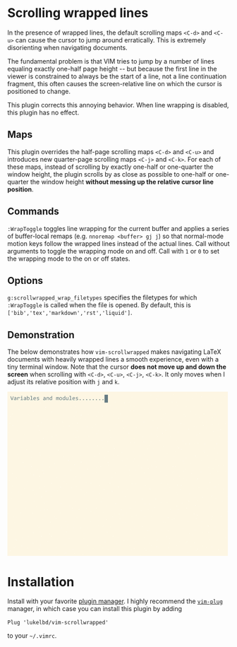 # Scrolling wrapped lines
In the presence of wrapped lines, the default scrolling maps `<C-d>` and
`<C-u>` can cause
the cursor to jump around erratically. This is extremely disorienting
when navigating documents.

The fundamental problem is that VIM tries to
jump by a number of lines equaling exactly one-half page height
-- but because the first line in the viewer
is constrained to always be the start of a line, not a line continuation
fragment, this often causes the screen-relative line on which the cursor is positioned
to change.

This plugin corrects this annoying behavior.
When line wrapping is disabled, this plugin has no effect.

## Maps
This plugin overrides the half-page scrolling maps `<C-d>` and `<C-u>` and
introduces new quarter-page scrolling maps `<C-j>` and `<C-k>`.
For each of these maps, instead of scrolling by exactly
one-half or one-quarter the window height, the plugin scrolls
by as close as possible to one-half or one-quarter
the window height **without messing up the relative cursor line position**.

## Commands
`:WrapToggle` toggles line wrapping for the current buffer and applies a series of buffer-local remaps (e.g. `nnoremap <buffer> gj j`) so that normal-mode motion keys follow the wrapped lines instead of the actual lines. Call without arguments to toggle the wrapping mode on and off. Call with `1` or `0` to set the wrapping mode to the on or off states.

## Options
`g:scrollwrapped_wrap_filetypes` specifies the filetypes for which `:WrapToggle` is called when the file is opened. By default, this is `['bib','tex','markdown','rst','liquid']`.

## Demonstration
The below demonstrates how `vim-scrollwrapped` makes navigating LaTeX
documents with heavily wrapped lines a smooth experience, even with a tiny
terminal window. Note that the cursor **does not move up and down the screen**
when scrolling with `<C-d>`, `<C-u>`, `<C-j>`, `<C-k>`. It only moves when I adjust its
relative position with `j` and `k`.

<!-- ![](rec.gif) -->
<img src="light.gif" width="500">

# Installation
Install with your favorite [plugin manager](https://vi.stackexchange.com/questions/388/what-is-the-difference-between-the-vim-plugin-managers).
I highly recommend the [`vim-plug`](https://github.com/junegunn/vim-plug) manager,
in which case you can install this plugin by adding
```
Plug 'lukelbd/vim-scrollwrapped'
```
to your `~/.vimrc`.


